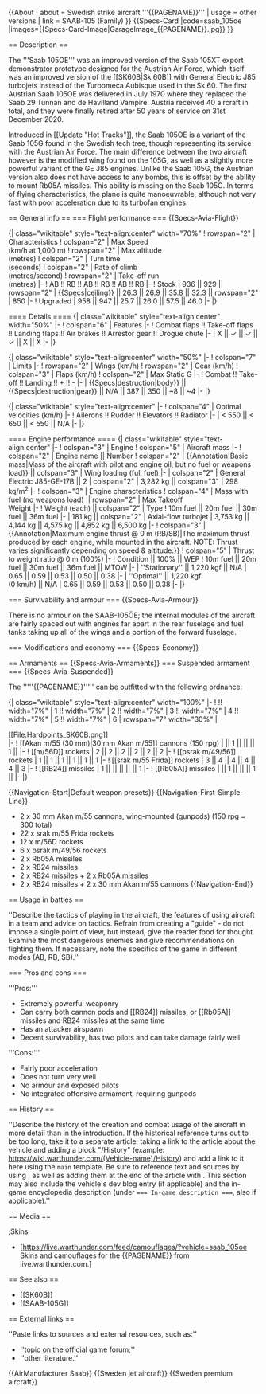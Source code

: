 {{About
| about = Swedish strike aircraft '''{{PAGENAME}}'''
| usage = other versions
| link = SAAB-105 (Family)
}}
{{Specs-Card
|code=saab_105oe
|images={{Specs-Card-Image|GarageImage_{{PAGENAME}}.jpg}}
}}

== Description ==
<!-- ''In the description, the first part should be about the history of and the creation and combat usage of the aircraft, as well as its key features. In the second part, tell the reader about the aircraft in the game. Insert a screenshot of the vehicle, so that if the novice player does not remember the vehicle by name, he will immediately understand what kind of vehicle the article is talking about.'' -->
The '''Saab 105OE''' was an improved version of the Saab 105XT export demonstrator prototype designed for the Austrian Air Force, which itself was an improved version of the [[SK60B|Sk 60B]] with General Electric J85 turbojets instead of the Turbomeca Aubisque used in the Sk 60. The first Austrian Saab 105OE was delivered in July 1970 where they replaced the Saab 29 Tunnan and de Havilland Vampire. Austria received 40 aircraft in total, and they were finally retired after 50 years of service on 31st December 2020.

Introduced in [[Update "Hot Tracks"]], the Saab 105OE is a variant of the Saab 105G found in the Swedish tech tree, though representing its service with the Austrian Air Force. The main difference between the two aircraft however is the modified wing found on the 105G, as well as a slightly more powerful variant of the GE J85 engines. Unlike the Saab 105G, the Austrian version also does not have access to any bombs, this is offset by the ability to mount Rb05A missiles. This ability is missing on the Saab 105G. In terms of flying characteristics, the plane is quite manoeuvrable, although not very fast with poor acceleration due to its turbofan engines.

== General info ==
=== Flight performance ===
{{Specs-Avia-Flight}}
<!-- ''Describe how the aircraft behaves in the air. Speed, manoeuvrability, acceleration and allowable loads - these are the most important characteristics of the vehicle.'' -->

{| class="wikitable" style="text-align:center" width="70%"
! rowspan="2" | Characteristics
! colspan="2" | Max Speed<br>(km/h at 1,000 m)
! rowspan="2" | Max altitude<br>(metres)
! colspan="2" | Turn time<br>(seconds)
! colspan="2" | Rate of climb<br>(metres/second)
! rowspan="2" | Take-off run<br>(metres)
|-
! AB !! RB !! AB !! RB !! AB !! RB
|-
! Stock
| 936 || 929 || rowspan="2" | {{Specs|ceiling}} || 26.3 || 26.9 || 35.8 || 32.3 || rowspan="2" | 850
|-
! Upgraded
| 958 || 947 || 25.7 || 26.0 || 57.5 || 46.0
|-
|}

==== Details ====
{| class="wikitable" style="text-align:center" width="50%"
|-
! colspan="6" | Features
|-
! Combat flaps !! Take-off flaps !! Landing flaps !! Air brakes !! Arrestor gear !! Drogue chute
|-
| X || ✓ || ✓ || ✓ || X || X     <!-- ✓ -->
|-
|}

{| class="wikitable" style="text-align:center" width="50%"
|-
! colspan="7" | Limits
|-
! rowspan="2" | Wings (km/h)
! rowspan="2" | Gear (km/h)
! colspan="3" | Flaps (km/h)
! colspan="2" | Max Static G
|-
! Combat !! Take-off !! Landing !! + !! -
|-
| {{Specs|destruction|body}} || {{Specs|destruction|gear}} || N/A || 387 || 350 || ~8 || ~4
|-
|}

{| class="wikitable" style="text-align:center"
|-
! colspan="4" | Optimal velocities (km/h)
|-
! Ailerons !! Rudder !! Elevators !! Radiator
|-
| < 550 || < 650 || < 550 || N/A
|-
|}

==== Engine performance ====
{| class="wikitable" style="text-align:center"
|-
! colspan="3" | Engine
! colspan="5" | Aircraft mass
|-
! colspan="2" | Engine name || Number
! colspan="2" | {{Annotation|Basic mass|Mass of the aircraft with pilot and engine oil, but no fuel or weapons load}} || colspan="3" | Wing loading (full fuel)
|-
| colspan="2" | General Electric J85-GE-17B || 2
| colspan="2" | 3,282 kg || colspan="3" | 298 kg/m<sup>2</sup>
|-
! colspan="3" | Engine characteristics
! colspan="4" | Mass with fuel (no weapons load) || rowspan="2" | Max Takeoff<br>Weight
|-
! Weight (each) || colspan="2" | Type
! 10m fuel || 20m fuel || 30m fuel || 36m fuel
|-
| 181 kg || colspan="2" | Axial-flow turbojet
| 3,753 kg || 4,144 kg || 4,575 kg || 4,852 kg || 6,500 kg
|-
! colspan="3" | {{Annotation|Maximum engine thrust @ 0 m (RB/SB)|The maximum thrust produced by each engine, while mounted in the aircraft. NOTE: Thrust varies significantly depending on speed & altitude.}}
! colspan="5" | Thrust to weight ratio @ 0 m (100%)
|-
! Condition || 100% || WEP
! 10m fuel || 20m fuel || 30m fuel || 36m fuel || MTOW
|-
| ''Stationary'' || 1,220 kgf || N/A
| 0.65 || 0.59 || 0.53 || 0.50 || 0.38
|-
| ''Optimal'' || 1,220 kgf<br>(0 km/h) || N/A
| 0.65 || 0.59 || 0.53 || 0.50 || 0.38
|-
|}

=== Survivability and armour ===
{{Specs-Avia-Armour}}
<!-- ''Examine the survivability of the aircraft. Note how vulnerable the structure is and how secure the pilot is, whether the fuel tanks are armoured, etc. Describe the armour, if there is any, and also mention the vulnerability of other critical aircraft systems.'' -->

There is no armour on the SAAB-105ÖE; the internal modules of the aircraft are fairly spaced out with engines far apart in the rear fuselage and fuel tanks taking up all of the wings and a portion of the forward fuselage.

=== Modifications and economy ===
{{Specs-Economy}}

== Armaments ==
{{Specs-Avia-Armaments}}
=== Suspended armament ===
{{Specs-Avia-Suspended}}
<!-- ''Describe the aircraft's suspended armament: additional cannons under the wings, bombs, rockets and torpedoes. This section is especially important for bombers and attackers. If there is no suspended weaponry remove this subsection.'' -->

The '''''{{PAGENAME}}''''' can be outfitted with the following ordnance:

{| class="wikitable" style="text-align:center" width="100%"
|-
! !! width="7%" | 1 !! width="7%" | 2 !! width="7%" | 3 !! width="7%" | 4 !! width="7%" | 5 !! width="7%" | 6
| rowspan="7" width="30%" | <div class="ttx-image">[[File:Hardpoints_SK60B.png]]</div>
|-
! [[Akan m/55 (30 mm)|30 mm Akan m/55]] cannons (150 rpg)
| || 1 || || || 1 ||
|-
! [[m/56D]] rockets
| 2 || 2 || 2 || 2 || 2 || 2
|-
! [[psrak m/49/56]] rockets
| 1 || 1 || 1 || 1 || 1 || 1
|-
! [[srak m/55 Frida]] rockets
| 3 || 4 || 4 || 4 || 4 || 3
|-
! [[RB24]] missiles
| 1 || || || || || 1
|-
! [[Rb05A]] missiles
| || 1 || || || 1 ||
|-
|}

{{Navigation-Start|Default weapon presets}}
{{Navigation-First-Simple-Line}}

* 2 x 30 mm Akan m/55 cannons, wing-mounted (gunpods) (150 rpg = 300 total)
* 22 x srak m/55 Frida rockets
* 12 x m/56D rockets
* 6 x psrak m/49/56 rockets
* 2 x Rb05A missiles
* 2 x RB24 missiles
* 2 x RB24 missiles + 2 x Rb05A missiles
* 2 x RB24 missiles + 2 x 30 mm Akan m/55 cannons
{{Navigation-End}}

== Usage in battles ==
<!-- ''Describe the tactics of playing in the aircraft, the features of using aircraft in a team and advice on tactics. Refrain from creating a "guide" - do not impose a single point of view, but instead, give the reader food for thought. Examine the most dangerous enemies and give recommendations on fighting them. If necessary, note the specifics of the game in different modes (AB, RB, SB).'' -->
''Describe the tactics of playing in the aircraft, the features of using aircraft in a team and advice on tactics. Refrain from creating a "guide" - do not impose a single point of view, but instead, give the reader food for thought. Examine the most dangerous enemies and give recommendations on fighting them. If necessary, note the specifics of the game in different modes (AB, RB, SB).''

=== Pros and cons ===
<!-- ''Summarise and briefly evaluate the vehicle in terms of its characteristics and combat effectiveness. Mark its pros and cons in the bulleted list. Try not to use more than 6 points for each of the characteristics. Avoid using categorical definitions such as "bad", "good" and the like - use substitutions with softer forms such as "inadequate" and "effective".'' -->

'''Pros:'''

* Extremely powerful weaponry
* Can carry both cannon pods and [[RB24]] missiles, or [[Rb05A]] missiles and RB24 missiles at the same time
* Has an attacker airspawn
* Decent survivability, has two pilots and can take damage fairly well

'''Cons:'''

* Fairly poor acceleration
* Does not turn very well
* No armour and exposed pilots
* No integrated offensive armament, requiring gunpods

== History ==
<!-- ''Describe the history of the creation and combat usage of the aircraft in more detail than in the introduction. If the historical reference turns out to be too long, take it to a separate article, taking a link to the article about the vehicle and adding a block "/History" (example: <nowiki>https://wiki.warthunder.com/(Vehicle-name)/History</nowiki>) and add a link to it here using the <code>main</code> template. Be sure to reference text and sources by using <code><nowiki><ref></ref></nowiki></code>, as well as adding them at the end of the article with <code><nowiki><references /></nowiki></code>. This section may also include the vehicle's dev blog entry (if applicable) and the in-game encyclopedia description (under <code><nowiki>=== In-game description ===</nowiki></code>, also if applicable).'' -->
''Describe the history of the creation and combat usage of the aircraft in more detail than in the introduction. If the historical reference turns out to be too long, take it to a separate article, taking a link to the article about the vehicle and adding a block "/History" (example: <nowiki>https://wiki.warthunder.com/(Vehicle-name)/History</nowiki>) and add a link to it here using the <code>main</code> template. Be sure to reference text and sources by using <code><nowiki><ref></ref></nowiki></code>, as well as adding them at the end of the article with <code><nowiki><references /></nowiki></code>. This section may also include the vehicle's dev blog entry (if applicable) and the in-game encyclopedia description (under <code><nowiki>=== In-game description ===</nowiki></code>, also if applicable).''

== Media ==
<!-- ''Excellent additions to the article would be video guides, screenshots from the game, and photos.'' -->

;Skins

* [https://live.warthunder.com/feed/camouflages/?vehicle=saab_105oe Skins and camouflages for the {{PAGENAME}} from live.warthunder.com.]

== See also ==
<!-- ''Links to the articles on the War Thunder Wiki that you think will be useful for the reader, for example:''
* ''reference to the series of the aircraft;''
* ''links to approximate analogues of other nations and research trees.'' -->

* [[SK60B]]
* [[SAAB-105G]]

== External links ==
<!-- ''Paste links to sources and external resources, such as:''
* ''topic on the official game forum;''
* ''other literature.'' -->
''Paste links to sources and external resources, such as:''

* ''topic on the official game forum;''
* ''other literature.''

{{AirManufacturer Saab}}
{{Sweden jet aircraft}}
{{Sweden premium aircraft}}